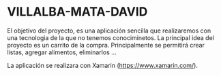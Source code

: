 # VILLALBA-MATA-DAVID

El objetivo del proyecto, es una aplicación sencilla que realizaremos con una tecnologia de la que no tenemos conociminetos.
La principal idea del proyecto es un carrito de la compra.
Principalmente se permitirá crear listas, agregar alimentos, eliminarlos ...

La aplicación se realizara con Xamarin (https://www.xamarin.com/).
